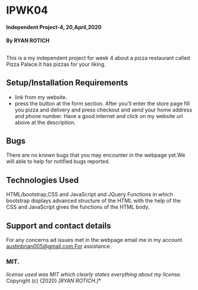 # IPWK04
#### Independent Project-4,  20,April,2020
#### By **RYAN ROTICH**
##
This is a my independent project for week 4 about a pizza restaurant called Pizza Palace.It has pizzas for your liking.
## Setup/Installation Requirements
* link from my website.
* press the button at the form section.
After you'll enter the store page fill you pizza and delivery and press checkout and send your home address and phone number.
Have a good internet and click on my website url above at the description.
## Bugs
There are no known bugs that you may encounter in the webpage yet.We will able to help for notified bugs reported.
## Technologies Used
HTML/bootstrap,CSS and JavaScript and JQuery Functions in which bootstrap displays advanced structure of the HTML with the help of the CSS and JavaScript gives the functions of the HTML body.
## Support and contact details
For any concerns ad issues met in the webpage email me in my account austinbrian005@gmail.com.For assistance.
### MIT.
*license used was MIT which clearly states everything about my license.*
Copyright (c) {2020} *[RYAN ROTICH.]**
